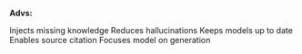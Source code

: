 
**Advs:**

Injects missing knowledge
Reduces hallucinations
Keeps models up to date
Enables source citation
Focuses model on generation